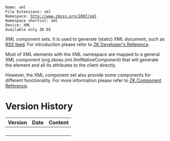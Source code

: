 `Name: xml`  
`File Extensions: xml`  
`Namespace: `[`http://www.zkoss.org/2007/xml`](http://www.zkoss.org/2007/xml)  
`Namespace shortcut: xml`  
`Device: XML`  
`Available only ZK EE`

XML component sets. It is used to generate (static) XML document, such
as [RSS feed](http://www.whatisrss.com/). For introduction please refer
to [ZK Developer's
Reference](ZK_Developer's_Reference/UI_Patterns/XML_Ouput).

Most of XML elements with the XML namespace are mapped to a general XML
component (<javadoc>org.zkoss.zml.XmlNativeComponent</javadoc>) that
will generate the element and all its attributes to the client directly.

However, the XML component set also provide some components for
different functionality. For more information please refer to [ZK
Component Reference](ZK_Component_Reference/XML_Components).

# Version History

| Version | Date | Content |
|---------|------|---------|
|         |      |         |
